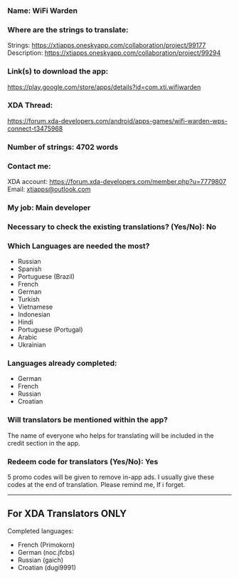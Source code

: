 <!-- Name of your app -->
### Name: WiFi Warden

<!-- Provide a public accessible link, where the translation can be discussed and improved. (paid platforms are not allowed) -->
### Where are the strings to translate:
Strings: https://xtiapps.oneskyapp.com/collaboration/project/99177  
Description: https://xtiapps.oneskyapp.com/collaboration/project/99294  

### Link(s) to download the app:
https://play.google.com/store/apps/details?id=com.xti.wifiwarden

<!-- Optional -->
### XDA Thread:
https://forum.xda-developers.com/android/apps-games/wifi-warden-wps-connect-t3475968
### Number of strings: 4702 words

<!-- Provide an email address, your account on social networks...-->
### Contact me:
XDA account: https://forum.xda-developers.com/member.php?u=7779807  
Email: xtiapps@outlook.com

<!-- Tell us if you are the main developer, community manager, designer,...-->
### My job: Main developer

<!-- If you only want to receive translations for untranslated strings only -->
### Necessary to check the existing translations? (Yes/No): No

<!-- Optional -->
### Which Languages are needed the most?
* Russian
* Spanish
* Portuguese (Brazil)
* French
* German
* Turkish
* Vietnamese
* Indonesian
* Hindi
* Portuguese (Portugal)
* Arabic
* Ukrainian

### Languages already completed:
* German
* French
* Russian
* Croatian

<!-- Credits are always appreciated -->
### Will translators be mentioned within the app?
The name of everyone who helps for translating will be included in the credit section in the app.  
<!-- Some developers offer redeem codes to thank translators and/or to help them to translate strings that are specific to PRO features. Please explain how to request one -->
### Redeem code for translators (Yes/No): Yes
5 promo codes will be given to remove in-app ads.
I usually give these codes at the end of translation. Please remind me, If i forget.
***

## For XDA Translators ONLY
Completed languages:
<!-- Add your XDA username next to your language(s) -->
* French (Primokorn)
* German (noc.jfcbs)
* Russian (gaich)
* Croatian (dugi9991)
